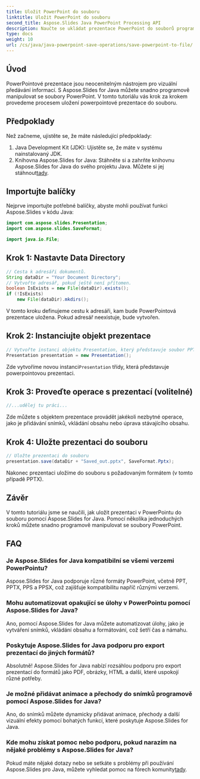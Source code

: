 ```yaml
---
title: Uložit PowerPoint do souboru
linktitle: Uložit PowerPoint do souboru
second_title: Aspose.Slides Java PowerPoint Processing API
description: Naučte se ukládat prezentace PowerPoint do souborů programově pomocí Aspose.Slides for Java. Postupujte podle našeho průvodce pro efektivní manipulaci s PowerPointem.
type: docs
weight: 10
url: /cs/java/java-powerpoint-save-operations/save-powerpoint-to-file/
---
```

## Úvod
PowerPointové prezentace jsou neocenitelným nástrojem pro vizuální předávání informací. S Aspose.Slides for Java můžete snadno programově manipulovat se soubory PowerPoint. V tomto tutoriálu vás krok za krokem provedeme procesem uložení powerpointové prezentace do souboru.
## Předpoklady
Než začneme, ujistěte se, že máte následující předpoklady:
1. Java Development Kit (JDK): Ujistěte se, že máte v systému nainstalovaný JDK.
2.  Knihovna Aspose.Slides for Java: Stáhněte si a zahrňte knihovnu Aspose.Slides for Java do svého projektu Java. Můžete si jej stáhnout[tady](https://releases.aspose.com/slides/java/).

## Importujte balíčky
Nejprve importujte potřebné balíčky, abyste mohli používat funkci Aspose.Slides v kódu Java:
```java
import com.aspose.slides.Presentation;
import com.aspose.slides.SaveFormat;

import java.io.File;
```
## Krok 1: Nastavte Data Directory
```java
// Cesta k adresáři dokumentů.
String dataDir = "Your Document Directory";
// Vytvořte adresář, pokud ještě není přítomen.
boolean IsExists = new File(dataDir).exists();
if (!IsExists)
    new File(dataDir).mkdirs();
```
V tomto kroku definujeme cestu k adresáři, kam bude PowerPointová prezentace uložena. Pokud adresář neexistuje, bude vytvořen.
## Krok 2: Instanciujte objekt prezentace
```java
// Vytvořte instanci objektu Presentation, který představuje soubor PPT
Presentation presentation = new Presentation();
```
Zde vytvoříme novou instanci`Presentation` třídy, která představuje powerpointovou prezentaci.
## Krok 3: Proveďte operace s prezentací (volitelné)
```java
//...udělej tu práci...
```
Zde můžete s objektem prezentace provádět jakékoli nezbytné operace, jako je přidávání snímků, vkládání obsahu nebo úprava stávajícího obsahu.
## Krok 4: Uložte prezentaci do souboru
```java
// Uložte prezentaci do souboru
presentation.save(dataDir + "Saved_out.pptx", SaveFormat.Pptx);
```
Nakonec prezentaci uložíme do souboru s požadovaným formátem (v tomto případě PPTX).

## Závěr
V tomto tutoriálu jsme se naučili, jak uložit prezentaci v PowerPointu do souboru pomocí Aspose.Slides for Java. Pomocí několika jednoduchých kroků můžete snadno programově manipulovat se soubory PowerPoint.

## FAQ
### Je Aspose.Slides for Java kompatibilní se všemi verzemi PowerPointu?
Aspose.Slides for Java podporuje různé formáty PowerPoint, včetně PPT, PPTX, PPS a PPSX, což zajišťuje kompatibilitu napříč různými verzemi.
### Mohu automatizovat opakující se úlohy v PowerPointu pomocí Aspose.Slides for Java?
Ano, pomocí Aspose.Slides for Java můžete automatizovat úlohy, jako je vytváření snímků, vkládání obsahu a formátování, což šetří čas a námahu.
### Poskytuje Aspose.Slides for Java podporu pro export prezentací do jiných formátů?
Absolutně! Aspose.Slides for Java nabízí rozsáhlou podporu pro export prezentací do formátů jako PDF, obrázky, HTML a další, které uspokojí různé potřeby.
### Je možné přidávat animace a přechody do snímků programově pomocí Aspose.Slides for Java?
Ano, do snímků můžete dynamicky přidávat animace, přechody a další vizuální efekty pomocí bohatých funkcí, které poskytuje Aspose.Slides for Java.
### Kde mohu získat pomoc nebo podporu, pokud narazím na nějaké problémy s Aspose.Slides for Java?
 Pokud máte nějaké dotazy nebo se setkáte s problémy při používání Aspose.Slides pro Java, můžete vyhledat pomoc na fórech komunity[tady](https://forum.aspose.com/c/slides/11).